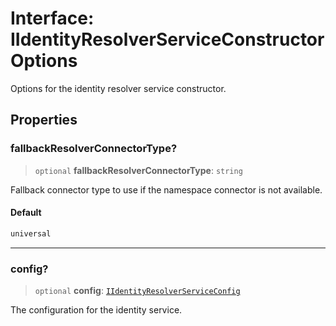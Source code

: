 # Interface: IIdentityResolverServiceConstructorOptions

Options for the identity resolver service constructor.

## Properties

### fallbackResolverConnectorType?

> `optional` **fallbackResolverConnectorType**: `string`

Fallback connector type to use if the namespace connector is not available.

#### Default

```ts
universal
```

***

### config?

> `optional` **config**: [`IIdentityResolverServiceConfig`](IIdentityResolverServiceConfig.md)

The configuration for the identity service.
